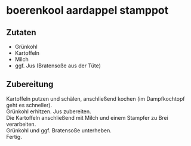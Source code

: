#  boerenkool aardappel stamppot

## Zutaten

- Grünkohl
- Kartoffeln
- Milch
- ggf. Jus (Bratensoße aus der Tüte)

## Zubereitung

Kartoffeln putzen und schälen, anschließend kochen (im Dampfkochtopf geht es schneller).  
Grünkohl erhitzen. Jus zubereiten.  
Die Kartoffeln anschließend mit Milch und einem Stampfer zu Brei verarbeiten.  
Grünkohl und ggf. Bratensoße unterheben.  
Fertig.
